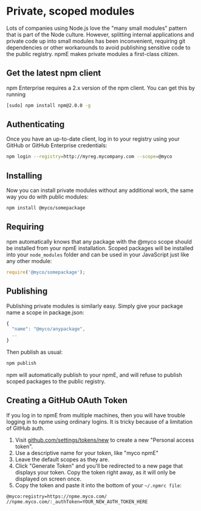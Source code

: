 <!--
title: Using npm Enterprise
-->

# Private, scoped modules

Lots of companies using Node.js love the "many small modules" pattern that is
part of the Node culture. However, splitting internal applications and private
code up into small modules has been inconvenient, requiring git dependencies or
other workarounds to avoid publishing sensitive code to the public registry.
npmE makes private modules a first-class citizen.

## Get the latest npm client

npm Enterprise requires a 2.x version of the npm client. You can get this
by running

```bash
[sudo] npm install npm@2.0.0 -g
 ```

## Authenticating

Once you have an up-to-date client, log in to your registry using your
GitHub or GitHub Enterprise credentials:

```bash
npm login --registry=http://myreg.mycompany.com --scope=@myco
```

## Installing

Now you can install private modules without any additional work, the same way
you do with public modules:

```bash
npm install @myco/somepackage
```

## Requiring

npm automatically knows that any package with the @myco scope should be
installed from your npmE installation. Scoped packages will be installed into
your `node_modules` folder and can be used in your JavaScript just like any
other module:

```js
require('@myco/somepackage');
```

## Publishing

Publishing private modules is similarly easy. Simply give your package
name a scope in package.json:

```js
{
  "name": "@myco/anypackage",
  ..
}
```

Then publish as usual:

```bash
npm publish
```

npm will automatically publish to your npmE, and will refuse to publish scoped
packages to the public registry.

## Creating a GitHub OAuth Token

If you log in to npmE from multiple machines, then you will have trouble
logging in to npme using ordinary logins. It is tricky because of a
limitation of GitHub auth.

1. Visit [github.com/settings/tokens/new](https://github.com/settings/tokens/new) to create a new "Personal access token".
1. Use a descriptive name for your token, like "myco npmE"
1. Leave the default scopes as they are.
1. Click "Generate Token" and you'll be redirected to a new page that displays your token. Copy the token right away, as it will only be displayed on screen once.
1. Copy the token and paste it into the bottom of your `~/.npmrc file`:

```
@myco:registry=https://npme.myco.com/
//npme.myco.com/:_authToken=YOUR_NEW_AUTH_TOKEN_HERE
```
